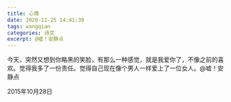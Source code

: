 ```yaml
---
title: 心情
date: 2020-11-25 14:41:39
tags: wangqian
categories: 诗文
excerpt: @嘘！安静点
---
```

今天，突然又想到你略黑的笑脸，有那么一种感觉，就是我爱你了，不像之前的喜欢。觉得我多了一份责任。觉得自己现在像个男人一样爱上了一位女人。@嘘！安静点

2015年10月28日
